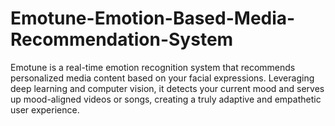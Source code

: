 # Emotune-Emotion-Based-Media-Recommendation-System
Emotune is a real-time emotion recognition system that recommends personalized media content based on your facial expressions. Leveraging deep learning and computer vision, it detects your current mood and serves up mood-aligned videos or songs, creating a truly adaptive and empathetic user experience.
